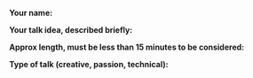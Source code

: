 **Your name:**



**Your talk idea, described briefly:**



**Approx length, must be less than 15 minutes to be considered:**



**Type of talk (creative, passion, technical):**

